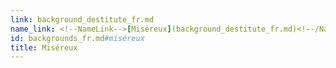 ```yaml
---
link: background_destitute_fr.md
name_link: <!--NameLink-->[Miséreux](background_destitute_fr.md)<!--/NameLink-->
id: backgrounds_fr.md#miséreux
title: Miséreux
---
```



